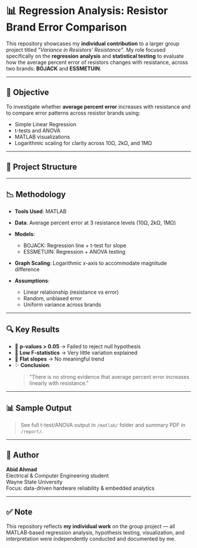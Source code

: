 # 📊 Regression Analysis: Resistor Brand Error Comparison

This repository showcases my **individual contribution** to a larger group project titled *"Variance in Resistors' Resistance"*. My role focused specifically on the **regression analysis** and **statistical testing** to evaluate how the average percent error of resistors changes with resistance, across two brands: **BOJACK** and **ESSMETUIN**.

---

## 🎯 Objective

To investigate whether **average percent error** increases with resistance and to compare error patterns across resistor brands using:

- Simple Linear Regression
- t-tests and ANOVA
- MATLAB visualizations
- Logarithmic scaling for clarity across 10Ω, 2kΩ, and 1MΩ

---

## 📁 Project Structure

---

## 📉 Methodology

- **Tools Used**: MATLAB  
- **Data**: Average percent error at 3 resistance levels (10Ω, 2kΩ, 1MΩ)  
- **Models**:
  - BOJACK: Regression line + t-test for slope
  - ESSMETUIN: Regression + ANOVA testing

- **Graph Scaling**: Logarithmic x-axis to accommodate magnitude difference
- **Assumptions**:
  - Linear relationship (resistance vs error)
  - Random, unbiased error
  - Uniform variance across brands

---

## 🔍 Key Results

- 📌 **p-values > 0.05** → Failed to reject null hypothesis  
- 📌 **Low F-statistics** → Very little variation explained  
- 📌 **Flat slopes** → No meaningful trend  
- ✨ **Conclusion**:  
  > "There is no strong evidence that average percent error increases linearly with resistance."

---

## 📊 Sample Output


> See full t-test/ANOVA output in `/matlab/` folder and summary PDF in `/report/`.

---

## 🙋 Author

**Abid Ahmad**  
Electrical & Computer Engineering student  
Wayne State University  
Focus: data-driven hardware reliability & embedded analytics

---

## ✅ Note

This repository reflects **my individual work** on the group project — all MATLAB-based regression analysis, hypothesis testing, visualization, and interpretation were independently conducted and documented by me.



